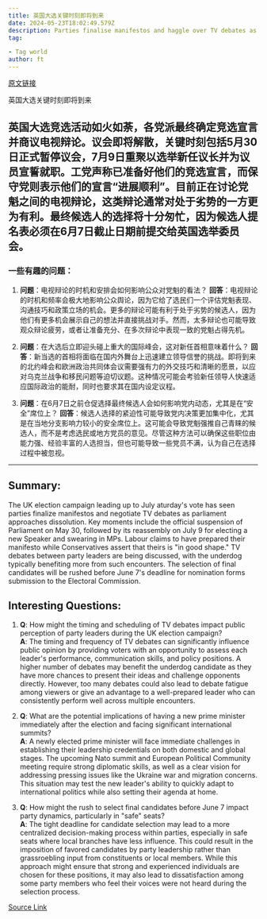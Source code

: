 ```yaml
---
title: 英国大选关键时刻即将到来
date: 2024-05-23T18:02:49.579Z
description: Parties finalise manifestos and haggle over TV debates as parliament races towards dissolution ahead of July 4 vote
tag: 

- Tag world
author: ft
---
```


[原文链接](https://ft.com/content/189d6750-1f78-43ef-9a24-e0fbcd39fe09)

英国大选关键时刻即将到来

## 英国大选竞选活动如火如荼，各党派最终确定竞选宣言并商议电视辩论。议会即将解散，关键时刻包括5月30日正式暂停议会，7月9日重聚以选举新任议长并为议员宣誓就职。工党声称已准备好他们的竞选宣言，而保守党则表示他们的宣言“进展顺利”。目前正在讨论党魁之间的电视辩论，这类辩论通常对处于劣势的一方更为有利。最终候选人的选择将十分匆忙，因为候选人提名表必须在6月7日截止日期前提交给英国选举委员会。

### 一些有趣的问题：

1. **问题**：电视辩论的时机和安排会如何影响公众对党魁的看法？
   **回答**：电视辩论的时机和频率会极大地影响公众舆论，因为它给了选民们一个评估党魁表现、沟通技巧和政策立场的机会。更多的辩论可能有利于处于劣势的候选人，因为他们有更多机会展示自己的想法并直接挑战对手。然而，太多辩论也可能导致观众辩论疲劳，或者让准备充分、在多次辩论中表现一致的党魁占得先机。

2. **问题**：在大选后立即迎头碰上重大的国际峰会，这对新任首相意味着什么？
   **回答**：新当选的首相将面临在国内外舞台上迅速建立领导信誉的挑战。即将到来的北约峰会和欧洲政治共同体会议需要强有力的外交技巧和清晰的愿景，以应对乌克兰战争和移民问题等迫切议题。这种情况可能会考验新任领导人快速适应国际政治的能耐，同时也要求其在国内设定议程。

3. **问题**：在6月7日之前仓促选择最终候选人会如何影响党内动态，尤其是在“安全”席位上？
   **回答**：候选人选择的紧迫性可能导致党内决策更加集中化，尤其是在当地分支影响力较小的安全席位上。这可能会导致党魁强推自己青睐的候选人，而不是考虑选民或地方党员的意见。尽管这种方法可以确保这些职位由能力强、经验丰富的人选担当，但也可能导致一些党员不满，认为自己在选择过程中被忽视。

---

## Summary:
The UK election campaign leading up to July aturday's vote has seen parties finalize manifestos and negotiate TV debates as parliament approaches dissolution. Key moments include the official suspension of Parliament on May 30, followed by its reassembly on July 9 for electing a new Speaker and swearing in MPs. Labour claims to have prepared their manifesto while Conservatives assert that theirs is "in good shape." TV debates between party leaders are being discussed, with the underdog typically benefiting more from such encounters. The selection of final candidates will be rushed before June 7's deadline for nomination forms submission to the Electoral Commission.

## Interesting Questions:
1. **Q**: How might the timing and scheduling of TV debates impact public perception of party leaders during the UK election campaign?  
    **A**: The timing and frequency of TV debates can significantly influence public opinion by providing voters with an opportunity to assess each leader's performance, communication skills, and policy positions. A higher number of debates may benefit the underdog candidate as they have more chances to present their ideas and challenge opponents directly. However, too many debates could also lead to debate fatigue among viewers or give an advantage to a well-prepared leader who can consistently perform well across multiple encounters.
   
2. **Q**: What are the potential implications of having a new prime minister immediately after the election and facing significant international summits?  
    **A**: A newly elected prime minister will face immediate challenges in establishing their leadership credentials on both domestic and global stages. The upcoming Nato summit and European Political Community meeting require strong diplomatic skills, as well as a clear vision for addressing pressing issues like the Ukraine war and migration concerns. This situation may test the new leader's ability to quickly adapt to international politics while also setting their agenda at home.
   
3. **Q**: How might the rush to select final candidates before June 7 impact party dynamics, particularly in "safe" seats?  
    **A**: The tight deadline for candidate selection may lead to a more centralized decision-making process within parties, especially in safe seats where local branches have less influence. This could result in the imposition of favored candidates by party leadership rather than grassroebling input from constituents or local members. While this approach might ensure that strong and experienced individuals are chosen for these positions, it may also lead to dissatisfaction among some party members who feel their voices were not heard during the selection process.

[Source Link](https://ft.com/content/189d6750-1f78-43ef-9a24-e0fbcd39fe09)

